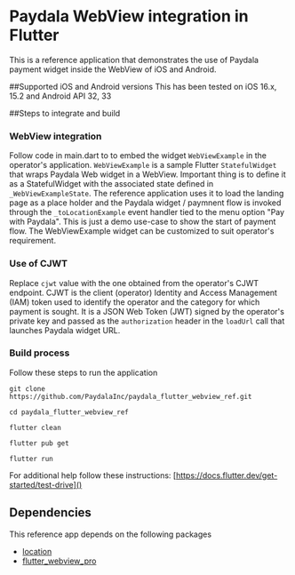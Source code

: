 # Paydala WebView integration in Flutter

This is a reference application that demonstrates the use of Paydala payment widget inside the WebView of iOS and Android.

##Supported iOS and Android versions
This has been tested on iOS 16.x, 15.2 and Android API 32, 33

##Steps to integrate and build
### WebView integration
Follow code in main.dart to  to embed the widget `WebViewExample` in the operator's application. `WebViewExample` is a sample Flutter `StatefulWidget` that wraps Paydala Web widget in a WebView. Important thing is to define it as a StatefulWidget with the associated state defined in `_WebViewExampleState`. The reference application uses it to load the landing page as a place holder and the Paydala widget / paymnent flow  is invoked through the `_toLocationExample` event handler tied to the menu option "Pay with Paydala". This is just a demo use-case to show the start of payment flow. The WebViewExample widget can be customized to suit operator's requirement.  

### Use of CJWT
Replace `cjwt` value with the one obtained from the operator's CJWT endpoint. CJWT is the client (operator) Identity and Access Management (IAM) token used to identify the operator and the category for which payment is sought. It is a JSON Web Token (JWT) signed by the operator's private key and passed as the `authorization` header in the `loadUrl` call that launches Paydala widget URL.

### Build process
Follow these steps to run the application

```
git clone https://github.com/PaydalaInc/paydala_flutter_webview_ref.git

cd paydala_flutter_webview_ref

flutter clean

flutter pub get

flutter run

```

For additional help follow these instructions:
[https://docs.flutter.dev/get-started/test-drive]()

## Dependencies
This reference app depends on the following packages

* [location](https://pub.dev/packages/location)
* [flutter_webview_pro](https://pub.dev/packages/flutter_webview_pro)
